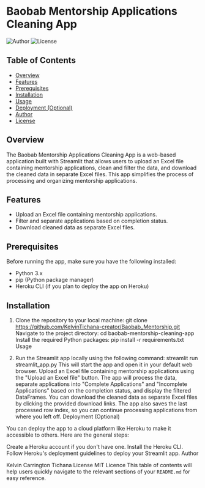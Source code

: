 # Baobab Mentorship Applications Cleaning App

![Author](https://img.shields.io/badge/Author-Kelvin%20Carrington%20Tichana-blue.svg)
![License](https://img.shields.io/badge/License-MIT-green.svg)

## Table of Contents

- [Overview](#overview)
- [Features](#features)
- [Prerequisites](#prerequisites)
- [Installation](#installation)
- [Usage](#usage)
- [Deployment (Optional)](#deployment-optional)
- [Author](#author)
- [License](#license)

## Overview

The Baobab Mentorship Applications Cleaning App is a web-based application built with Streamlit that allows users to upload an Excel file containing mentorship applications, clean and filter the data, and download the cleaned data in separate Excel files. This app simplifies the process of processing and organizing mentorship applications.

## Features

- Upload an Excel file containing mentorship applications.
- Filter and separate applications based on completion status.
- Download cleaned data as separate Excel files.

## Prerequisites

Before running the app, make sure you have the following installed:

- Python 3.x
- pip (Python package manager)
- Heroku CLI (if you plan to deploy the app on Heroku)

## Installation

1. Clone the repository to your local machine:
git clone https://github.com/KelvinTichana-creator/Baobab_Mentorship.git
Navigate to the project directory:
cd baobab-mentorship-cleaning-app
Install the required Python packages:
pip install -r requirements.txt
Usage

2. Run the Streamlit app locally using the following command:
streamlit run streamlit_app.py
This will start the app and open it in your default web browser.
Upload an Excel file containing mentorship applications using the "Upload an Excel file" button.
The app will process the data, separate applications into "Complete Applications" and "Incomplete Applications" based on the completion status, and display the filtered DataFrames.
You can download the cleaned data as separate Excel files by clicking the provided download links.
The app also saves the last processed row index, so you can continue processing applications from where you left off.
Deployment (Optional)

You can deploy the app to a cloud platform like Heroku to make it accessible to others. Here are the general steps:

Create a Heroku account if you don't have one.
Install the Heroku CLI.
Follow Heroku's deployment guidelines to deploy your Streamlit app.
Author

Kelvin Carrington Tichana
License
MIT Licence
This table of contents will help users quickly navigate to the relevant sections of your `README.md` for easy reference.

